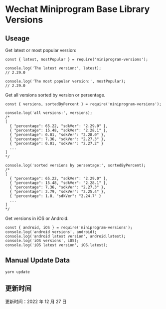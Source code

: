 
# Wechat Miniprogram Base Library Versions

## Useage

Get latest or most popular version:

```;
const { latest, mostPopular } = require('miniprogram-versions');

console.log('The latest version:', latest);
// 2.29.0

console.log('The most popular version:', mostPopular);
// 2.29.0

```

Get all versions sorted by version or persentage.

```
const { versions, sortedByPercent } = require('miniprogram-versions');

console.log('all versions:', versions);
/*
[
  { "percentage": 65.22, "sdkVer": "2.29.0" },
  { "percentage": 15.48, "sdkVer": "2.28.1" },
  { "percentage": 0.01, "sdkVer": "2.28.0" },
  { "percentage": 7.36, "sdkVer": "2.27.3" },
  { "percentage": 0.01, "sdkVer": "2.27.2" }
  ...
]
*/

console.log('sorted versions by persentage:', sortedByPercent);
/*
[
  { "percentage": 65.22, "sdkVer": "2.29.0" },
  { "percentage": 15.48, "sdkVer": "2.28.1" },
  { "percentage": 7.36, "sdkVer": "2.27.3" },
  { "percentage": 2.79, "sdkVer": "2.25.4" },
  { "percentage": 1.8, "sdkVer": "2.24.7" }
  ...
]
*/
```

Get versions in iOS or Android.

```
const { android, iOS } = require('miniprogram-versions');
console.log('android versions', android);
console.log('android latest version', android.latest);
console.log('iOS versions', iOS);
console.log('iOS latest version', iOS.latest);
```

## Manual Update Data

```
yarn update
```

## 更新时间

更新时间：2022 年 12 月 27 日

